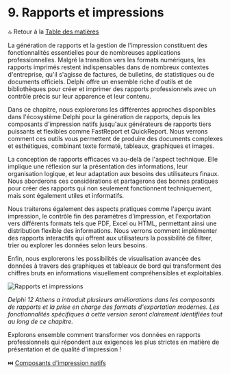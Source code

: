 # 9. Rapports et impressions

🔝 Retour à la [Table des matières](/SOMMAIRE.md)

La génération de rapports et la gestion de l'impression constituent des fonctionnalités essentielles pour de nombreuses applications professionnelles. Malgré la transition vers les formats numériques, les rapports imprimés restent indispensables dans de nombreux contextes d'entreprise, qu'il s'agisse de factures, de bulletins, de statistiques ou de documents officiels. Delphi offre un ensemble riche d'outils et de bibliothèques pour créer et imprimer des rapports professionnels avec un contrôle précis sur leur apparence et leur contenu.

Dans ce chapitre, nous explorerons les différentes approches disponibles dans l'écosystème Delphi pour la génération de rapports, depuis les composants d'impression natifs jusqu'aux générateurs de rapports tiers puissants et flexibles comme FastReport et QuickReport. Nous verrons comment ces outils vous permettent de produire des documents complexes et esthétiques, combinant texte formaté, tableaux, graphiques et images.

La conception de rapports efficaces va au-delà de l'aspect technique. Elle implique une réflexion sur la présentation des informations, leur organisation logique, et leur adaptation aux besoins des utilisateurs finaux. Nous aborderons ces considérations et partagerons des bonnes pratiques pour créer des rapports qui non seulement fonctionnent techniquement, mais sont également utiles et informatifs.

Nous traiterons également des aspects pratiques comme l'aperçu avant impression, le contrôle fin des paramètres d'impression, et l'exportation vers différents formats tels que PDF, Excel ou HTML, permettant ainsi une distribution flexible des informations. Nous verrons comment implémenter des rapports interactifs qui offrent aux utilisateurs la possibilité de filtrer, trier ou explorer les données selon leurs besoins.

Enfin, nous explorerons les possibilités de visualisation avancée des données à travers des graphiques et tableaux de bord qui transforment des chiffres bruts en informations visuellement compréhensibles et exploitables.

![Rapports et impressions](https://placeholder-for-reports-printing.com/image.png)

*Delphi 12 Athens a introduit plusieurs améliorations dans les composants de rapports et la prise en charge des formats d'exportation modernes. Les fonctionnalités spécifiques à cette version seront clairement identifiées tout au long de ce chapitre.*

Explorons ensemble comment transformer vos données en rapports professionnels qui répondent aux exigences les plus strictes en matière de présentation et de qualité d'impression !

⏭️ [Composants d'impression natifs](/09-rapports-et-impressions/01-composants-dimpression-natifs.md)
